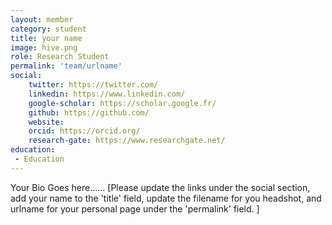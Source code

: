 ```yaml
---
layout: member
category: student
title: your name
image: hive.png
role: Research Student
permalink: 'team/urlname'
social:
    twitter: https://twitter.com/
    linkedin: https://www.linkedin.com/
    google-scholar: https://scholar.google.fr/
    github: https://github.com/
    website:
    orcid: https://orcid.org/
    research-gate: https://www.researchgate.net/
education:
 - Education
---
```


Your Bio Goes here...... [Please update the links under the social section, add your name to the 'title' field, update the filename for you headshot, and urlname for your personal page under the 'permalink' field. ]
